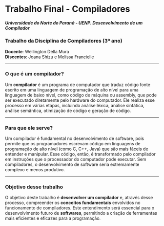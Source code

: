 # Trabalho Final - Compiladores

##### Universidade do Norte do Paraná - UENP. Desenvolvimento de um Compilador  
### Trabalho da Disciplina de Compiladores (3º ano)  

**Docente**: Wellington Della Mura  
**Discentes**: Joana Shizu e Melissa Francielle  

---

### O que é um compilador?

Um **compilador** é um programa de computador que traduz código fonte escrito em uma linguagem de programação de alto nível para uma linguagem de baixo nível, como código de máquina ou assembly, que pode ser executado diretamente pelo hardware do computador. Ele realiza esse processo em várias etapas, incluindo análise léxica, análise sintática, análise semântica, otimização de código e geração de código.

---

### Para que ele serve?

Um compilador é fundamental no desenvolvimento de software, pois permite que os programadores escrevam código em linguagens de programação de alto nível (como C, C++, Java) que são mais fáceis de entender e manipular. Esse código, então, é transformado pelo compilador em instruções que o processador do computador pode executar. Sem compiladores, o desenvolvimento de software seria extremamente complexo e menos produtivo.

---

### Objetivo desse trabalho

O objetivo deste trabalho é **desenvolver um compilador** e, através desse processo, compreender os **conceitos fundamentais** envolvidos no funcionamento de compiladores. Este entendimento será essencial para o desenvolvimento futuro de **softwares**, permitindo a criação de ferramentas mais eficientes e eficazes para a programação.
